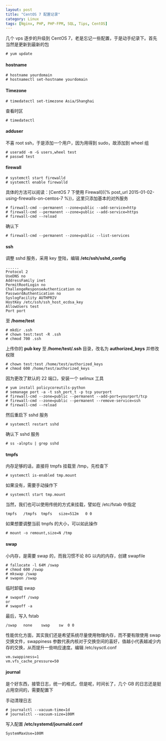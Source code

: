 ```yaml
---
layout: post
title: "CentOS 7 配置记录"
category: Linux
tags: [Nginx, PHP, PHP-FPM, SQL, Tips, CentOS]
---
```


几个 vps 逐步的升级到 CentOS 7，老是忘记一些配置，于是动手纪录下。首先当然是更新到最新的包


    # yum update

#### hostname

    # hostname yourdomain
    # hostnamectl set-hostname yourdomain

<!-- more -->

#### Timezone

    # timedatectl set-timezone Asia/Shanghai

查看时区

    # timedatectl

#### adduser

不喜 root ssh，于是添加一个用户，因为用得到 sudo，故添加到 wheel 组

    # useradd -m -G users,wheel test
    # passwd test

#### firewall

    # systemctl start firewalld
    # systemctl enable firewalld

具体的方法可以阅读：[CentOS 7 下使用 Firewall]({% post_url 2015-01-02-using-firewalls-on-centos-7 %})，这里只添加基本的对外服务

    # firewall-cmd --permanent --zone=public --add-service=http
    # firewall-cmd --permanent --zone=public --add-service=https
    # firewall-cmd --reload

确认下

    # firewall-cmd --permanent --zone=public --list-services

#### ssh

调整 sshd 服务，采用 key 登陆，编辑 **/etc/ssh/sshd_config**

    ......
    Protocol 2
    UseDNS no
    AddressFamily inet
    PermitRootLogin no
    ChallengeResponseAuthentication no
    PasswordAuthentication no
    SyslogFacility AUTHPRIV
    HostKey /etc/ssh/ssh_host_ecdsa_key
    AllowUsers test
    Port port


至 **/home/test**

    # mkdir .ssh
    # chown test:test -R .ssh
    # chmod 700 .ssh

上传你的 **pub key** 至 **/home/test/.ssh** 目录，改名为 **authorized_keys** 并修改权限

    # chown test:test /home/test/authorized_keys
    # chmod 600 /home/test/authorized_keys

因为更改了默认的 22 端口，安装一个 selinux 工具

    # yum install policycoreutils-python
    # semanage port -a -t ssh_port_t -p tcp yourport
    # firewall-cmd --zone=public --permanent --add-port=yourport/tcp
    # firewall-cmd --zone=public --permanent --remove-service=ssh
    # firewall-cmd --reload

然后重启下 sshd 服务

    # systemctl restart sshd

确认下 sshd 服务

    # ss -alnptu | grep sshd

#### tmpfs

内存足够的话，直接将 tmpfs 挂载至 /tmp，先检查下

    # systemctl is-enabled tmp.mount

如果没有，需要手动操作下

    # systemctl start tmp.mount

当然，我们也可以使用传统的方式来挂载，譬如在 /etc/fstab 中指定

    tmpfs   /tmpfs  tmpfs   size=512m   0 0

如果想要调整当前 tmpfs 的大小，可以如此操作

    # mount -o remount,size=N /tmp

#### swap

小内存，是需要 swap 的，而我习惯不论 8G 以内的内存，创建 swapfile

    # fallocate -l 64M /swap
    # chmod 600 /swap
    # mkswap /swap
    # swapon /swap

临时卸载 swap

    # swapoff /swap
    or
    # swapoff -a

最后，写入 fstab

    /swap	none	swap	sw	0 0

性能优化方面，其实我们还是希望系统尽量使用物理内存，而不要有限使用 swap 交换文件，swappiness 参数代表内核对于交换空间的喜好，值越小代表越减少内存的交换，从而提升一些响应速度。编辑 /etc/sysctl.conf

    vm.swappiness=1
    vm.vfs_cache_pressure=50

#### journal

是个好东西，接管日志，统一的格式，但是呢，时间长了，几个 GB 的日志还是挺占用空间的，需要配置下

手动清理日志

    # journalctl --vacuum-time=1d
    # journalctl --vacuum-size=100M

写入配置 **/etc/systemd/journald.conf**

    SystemMaxUse=100M
